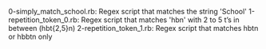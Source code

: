 0-simply_match_school.rb: Regex script that matches the string 'School'
1-repetition_token_0.rb: Regex script that matches 'hbn' with 2 to 5 t’s in between (hbt{2,5}n)
2-repetition_token_1.rb: Regex script that matches hbtn or hbbtn only
